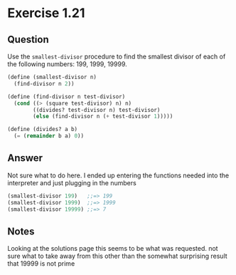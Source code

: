 Exercise 1.21
============

## Question

Use the ```smallest-divisor``` procedure to find the smallest divisor of each of the following numbers: 199, 1999, 19999.

```scheme
(define (smallest-divisor n)
  (find-divisor n 2))

(define (find-divisor n test-divisor)
  (cond ((> (square test-divisor) n) n)
        ((divides? test-divisor n) test-divisor)
        (else (find-divisor n (+ test-divisor 1)))))

(define (divides? a b)
  (= (remainder b a) 0))
```


## Answer

Not sure what to do here. I ended up entering the functions needed into the interpreter and just plugging in the numbers

```scheme
(smallest-divisor 199)   ;;=> 199
(smallest-divisor 1999)  ;;=> 1999
(smallest-divisor 19999) ;;=> 7
```


## Notes

Looking at the solutions page this seems to be what was requested. not sure what to take away from this other than the somewhat surprising result that 19999 is not prime
